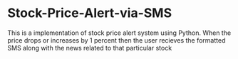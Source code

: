 # Stock-Price-Alert-via-SMS
This is a implementation of stock price alert system using Python. When the price drops or increases by 1 percent then the user recieves the formatted SMS along with the news related to that particular stock
